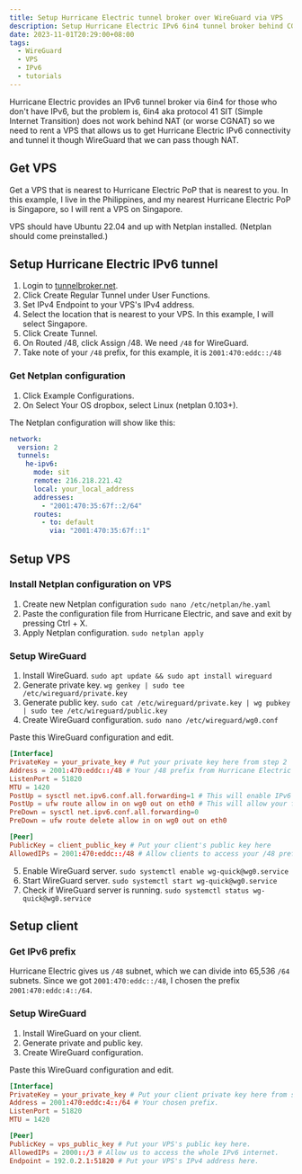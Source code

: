 ```yaml
---
title: Setup Hurricane Electric tunnel broker over WireGuard via VPS
description: Setup Hurricane Electric IPv6 6in4 tunnel broker behind CGNAT
date: 2023-11-01T20:29:00+08:00
tags:
  - WireGuard
  - VPS
  - IPv6
  - tutorials
---
```

Hurricane Electric provides an IPv6 tunnel broker via 6in4 for those who don't have IPv6, but the problem is, 6in4 aka protocol 41 SIT (Simple Internet Transition) does not work behind NAT (or worse CGNAT) so we need to rent a VPS that allows us to get Hurricane Electric IPv6 connectivity and tunnel it though WireGuard that we can pass though NAT.

## Get VPS

Get a VPS that is nearest to Hurricane Electric PoP that is nearest to you. In this example, I live in the Philippines, and my nearest Hurricane Electric PoP is Singapore, so I will rent a VPS on Singapore.

VPS should have Ubuntu 22.04 and up with Netplan installed. (Netplan should come preinstalled.)

## Setup Hurricane Electric IPv6 tunnel

1. Login to [tunnelbroker.net](https://tunnelbroker.net).
2. Click Create Regular Tunnel under User Functions.
3. Set IPv4 Endpoint to your VPS's IPv4 address.
4. Select the location that is nearest to your VPS. In this example, I will select Singapore.
5. Click Create Tunnel.
6. On Routed /48, click Assign /48. We need `/48` for WireGuard.
7. Take note of your `/48` prefix, for this example, it is `2001:470:eddc::/48`

### Get Netplan configuration

1. Click Example Configurations.
2. On Select Your OS dropbox, select Linux (netplan 0.103+).

The Netplan configuration will show like this:
```yaml
network:
  version: 2
  tunnels:
    he-ipv6:
      mode: sit
      remote: 216.218.221.42
      local: your_local_address
      addresses:
        - "2001:470:35:67f::2/64"
      routes:
        - to: default
          via: "2001:470:35:67f::1"
```

## Setup VPS

### Install Netplan configuration on VPS

1. Create new Netplan configuration `sudo nano /etc/netplan/he.yaml`
2. Paste the configuration file from Hurricane Electric, and save and exit by pressing Ctrl + X.
3. Apply Netplan configuration. `sudo netplan apply`

### Setup WireGuard

1. Install WireGuard. `sudo apt update && sudo apt install wireguard`
2. Generate private key. `wg genkey | sudo tee /etc/wireguard/private.key`
3. Generate public key. `sudo cat /etc/wireguard/private.key | wg pubkey | sudo tee /etc/wireguard/public.key`
4. Create WireGuard configuration. `sudo nano /etc/wireguard/wg0.conf`

Paste this WireGuard configuration and edit.
```conf
[Interface]
PrivateKey = your_private_key # Put your private key here from step 2
Address = 2001:470:eddc::/48 # Your /48 prefix from Hurricane Electric
ListenPort = 51820
MTU = 1420
PostUp = sysctl net.ipv6.conf.all.forwarding=1 # This will enable IPv6 forwarding on your VPS
PostUp = ufw route allow in on wg0 out on eth0 # This will allow your firewall to allow IP forwarding on your VPS
PreDown = sysctl net.ipv6.conf.all.forwarding=0
PreDown = ufw route delete allow in on wg0 out on eth0

[Peer]
PublicKey = client_public_key # Put your client's public key here
AllowedIPs = 2001:470:eddc::/48 # Allow clients to access your /48 prefix from Hurricane Electric
```

5. Enable WireGuard server. `sudo systemctl enable wg-quick@wg0.service`
6. Start WireGuard server. `sudo systemctl start wg-quick@wg0.service`
7. Check if WireGuard server is running. `sudo systemctl status wg-quick@wg0.service`

## Setup client

### Get IPv6 prefix

Hurricane Electric gives us `/48` subnet, which we can divide into 65,536 `/64` subnets. Since we got `2001:470:eddc::/48`, I chosen the prefix `2001:470:eddc:4::/64`.

### Setup WireGuard

1. Install WireGuard on your client.
2. Generate private and public key.
3. Create WireGuard configuration.

Paste this WireGuard configuration and edit.
```conf
[Interface]
PrivateKey = your_private_key # Put your client private key here from step 2
Address = 2001:470:eddc:4::/64 # Your chosen prefix.
ListenPort = 51820
MTU = 1420

[Peer]
PublicKey = vps_public_key # Put your VPS's public key here.
AllowedIPs = 2000::/3 # Allow us to access the whole IPv6 internet.
Endpoint = 192.0.2.1:51820 # Put your VPS's IPv4 address here.
```